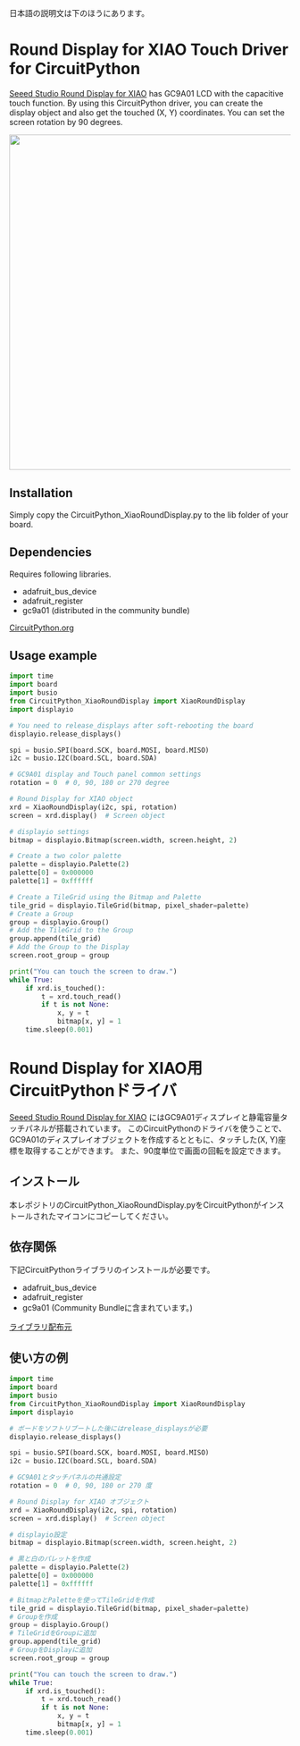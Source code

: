 日本語の説明文は下のほうにあります。

# Round Display for XIAO Touch Driver for CircuitPython
[Seeed Studio Round Display for XIAO](https://wiki.seeedstudio.com/get_start_round_display/) has GC9A01 LCD with the capacitive touch function.
By using this CircuitPython driver, you can create the display object and also get the touched (X, Y) coordinates.
You can set the screen rotation by 90 degrees.

<img src="https://files.seeedstudio.com/wiki/round_display_for_xiao/rounddisplay.jpg" width="600">

## Installation
Simply copy the CircuitPython_XiaoRoundDisplay.py to the lib folder of your board.

## Dependencies
Requires following libraries.
- adafruit_bus_device
- adafruit_register
- gc9a01 (distributed in the community bundle)

[CircuitPython.org](https://circuitpython.org/libraries/)

## Usage example

```py
import time
import board
import busio
from CircuitPython_XiaoRoundDisplay import XiaoRoundDisplay
import displayio

# You need to release_displays after soft-rebooting the board
displayio.release_displays()

spi = busio.SPI(board.SCK, board.MOSI, board.MISO)
i2c = busio.I2C(board.SCL, board.SDA)

# GC9A01 display and Touch panel common settings
rotation = 0  # 0, 90, 180 or 270 degree

# Round Display for XIAO object
xrd = XiaoRoundDisplay(i2c, spi, rotation)
screen = xrd.display()  # Screen object

# displayio settings
bitmap = displayio.Bitmap(screen.width, screen.height, 2)

# Create a two color palette
palette = displayio.Palette(2)
palette[0] = 0x000000
palette[1] = 0xffffff

# Create a TileGrid using the Bitmap and Palette
tile_grid = displayio.TileGrid(bitmap, pixel_shader=palette)
# Create a Group
group = displayio.Group()
# Add the TileGrid to the Group
group.append(tile_grid)
# Add the Group to the Display
screen.root_group = group

print("You can touch the screen to draw.")
while True:
    if xrd.is_touched():
        t = xrd.touch_read()
        if t is not None:
            x, y = t
            bitmap[x, y] = 1
    time.sleep(0.001)
```

# Round Display for XIAO用CircuitPythonドライバ
[Seeed Studio Round Display for XIAO](https://wiki.seeedstudio.com/get_start_round_display/) にはGC9A01ディスプレイと静電容量タッチパネルが搭載されています。
このCircuitPythonのドライバを使うことで、GC9A01のディスプレイオブジェクトを作成するとともに、タッチした(X, Y)座標を取得することができます。
また、90度単位で画面の回転を設定できます。

## インストール
本レポジトリのCircuitPython_XiaoRoundDisplay.pyをCircuitPythonがインストールされたマイコンにコピーしてください。

## 依存関係
下記CircuitPythonライブラリのインストールが必要です。
- adafruit_bus_device
- adafruit_register
- gc9a01 (Community Bundleに含まれています。)

[ライブラリ配布元](https://circuitpython.org/libraries/)

## 使い方の例
```py
import time
import board
import busio
from CircuitPython_XiaoRoundDisplay import XiaoRoundDisplay
import displayio

# ボードをソフトリブートした後にはrelease_displaysが必要
displayio.release_displays()

spi = busio.SPI(board.SCK, board.MOSI, board.MISO)
i2c = busio.I2C(board.SCL, board.SDA)

# GC9A01とタッチパネルの共通設定
rotation = 0  # 0, 90, 180 or 270 度

# Round Display for XIAO オブジェクト
xrd = XiaoRoundDisplay(i2c, spi, rotation)
screen = xrd.display()  # Screen object

# displayio設定
bitmap = displayio.Bitmap(screen.width, screen.height, 2)

# 黒と白のパレットを作成
palette = displayio.Palette(2)
palette[0] = 0x000000
palette[1] = 0xffffff

# BitmapとPaletteを使ってTileGridを作成
tile_grid = displayio.TileGrid(bitmap, pixel_shader=palette)
# Groupを作成
group = displayio.Group()
# TileGridをGroupに追加
group.append(tile_grid)
# GroupをDisplayに追加
screen.root_group = group

print("You can touch the screen to draw.")
while True:
    if xrd.is_touched():
        t = xrd.touch_read()
        if t is not None:
            x, y = t
            bitmap[x, y] = 1
    time.sleep(0.001)
```
